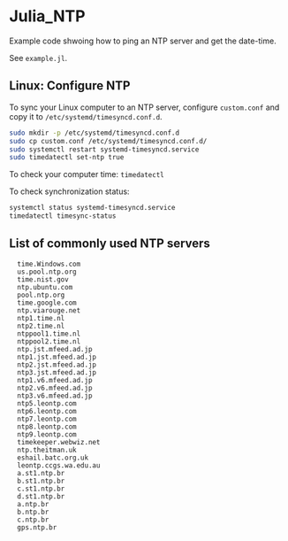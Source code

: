 # Julia_NTP
Example code shwoing how to ping an NTP server and get the date-time.  

See `example.jl`.


## Linux: Configure NTP
To sync your Linux computer to an NTP server, configure `custom.conf` and 
copy it to `/etc/systemd/timesyncd.conf.d`.
```bash
sudo mkdir -p /etc/systemd/timesyncd.conf.d
sudo cp custom.conf /etc/systemd/timesyncd.conf.d/
sudo systemctl restart systemd-timesyncd.service
sudo timedatectl set-ntp true
```

To check your computer time: `timedatectl`

To check synchronization status: 
```bash
systemctl status systemd-timesyncd.service
timedatectl timesync-status
```

## List of commonly used NTP servers
```
  time.Windows.com
  us.pool.ntp.org
  time.nist.gov
  ntp.ubuntu.com
  pool.ntp.org
  time.google.com
  ntp.viarouge.net
  ntp1.time.nl
  ntp2.time.nl
  ntppool1.time.nl
  ntppool2.time.nl
  ntp.jst.mfeed.ad.jp
  ntp1.jst.mfeed.ad.jp
  ntp2.jst.mfeed.ad.jp
  ntp3.jst.mfeed.ad.jp
  ntp1.v6.mfeed.ad.jp
  ntp2.v6.mfeed.ad.jp
  ntp3.v6.mfeed.ad.jp
  ntp5.leontp.com
  ntp6.leontp.com
  ntp7.leontp.com
  ntp8.leontp.com
  ntp9.leontp.com
  timekeeper.webwiz.net
  ntp.theitman.uk
  eshail.batc.org.uk
  leontp.ccgs.wa.edu.au
  a.st1.ntp.br
  b.st1.ntp.br
  c.st1.ntp.br
  d.st1.ntp.br
  a.ntp.br
  b.ntp.br
  c.ntp.br
  gps.ntp.br
```